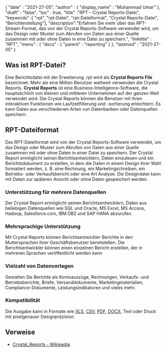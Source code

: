 {
  "date" : "2021-27-05",
  "author" : {
    "display_name" : "Muhammad Umar"
},
  "draft" : "false",
  "toc" : true,
  "title" :"RPT - Crystal Reports-Datei",
  "keywords" :[ "rpt", "rpt-Datei", "rpt-Dateiformat", "Crystal Reports-Datei", "Berichterstellung"],
  "description":"Erfahren Sie mehr über das RPT-Stream-Format, das von der Crystal Reports-Software verwendet wird, um das Design oder Muster zum Abrufen von Daten aus einer Quelle zusammen mit oder ohne Daten in eine Datei zu speichern.",
  "linktitle" : "RPT",
  "menu" : {
    "docs" : {
      "parent" : "reporting"
}
},
  "lastmod" : "2021-27-05"
}

## Was ist RPT-Datei? ##
Eine Berichtsdatei mit der Erweiterung .rpt wird als **Crystal Reports File** bezeichnet. Mehr als eine Million Benutzer weltweit verwenden die Crystal Reports. **Crystal Reports** ist eine Business-Intelligence-Software, die hauptsächlich von kleinen und mittleren Unternehmen auf der ganzen Welt verwendet wird. Die Crystal Reports können die Benutzer mit ihren interaktiven Funktionen wie Laufzeitfilterung und -sortierung erleichtern. Es kann Daten aus verschiedenen Arten von Datenbanken oder Datenquellen speichern.

## RPT-Dateiformat

Das RPT-Dateiformat wird von der Crystal Reports-Software verwendet, um das Design oder Muster zum Abrufen von Daten aus einer Quelle zusammen mit oder ohne Daten in einer Datei zu speichern. Der Crystal Report ermöglicht seinen Berichtsentwicklern, Daten einzulesen und ein Berichtsdokument zu erstellen, in dem die Daten in einem Design ihrer Wahl formatiert werden, z. B. eine Rechnung, ein Marketingschreiben, ein Betriebs- oder Verkaufsbericht oder eine Art Analyse. Die Designdatei kann mit Daten zur späteren Ansicht oder ohne Daten gespeichert werden.

### Unterstützung für mehrere Datenquellen
Der Crystal Report ermöglicht seinen Berichtsentwicklern, Daten aus beliebigen Datenquellen wie SQL und Oracle, MS Excel, MS Access, Hadoop, Salesforce.com, IBM DB2 und SAP HANA abzurufen.

### Mehrsprachige Unterstützung
Mit Crystal Reports können Berichtsentwickler Berichte in den Muttersprachen ihrer Geschäftsbenutzer bereitstellen. Die Berichtsentwickler können einen einzelnen Bericht erstellen, der in mehreren Sprachen veröffentlicht werden kann

### Vielzahl von Datenvorlagen
Gestalten Sie Berichte als Kontoauszüge, Rechnungen, Verkaufs- und Betriebsberichte, Briefe, Versanddokumente, Marketingmaterialien, Compliance-Dokumente, Leistungsindikatoren und vieles mehr.

### Kompatibilität
Die Ausgabe kann in Formate wie [XLS](/de/spreadsheet/xlsx/), [CSV](/de/spreadsheet/csv/), [PDF](/de/pdf/), [DOCX](/de/word-processing/docx/), Text oder Druck mit pixelgenauer Designpräzision.




## Verweise ##

- [Crystal_Reports - Wikipedia](https://en.wikipedia.org/wiki/Crystal_Reports)

